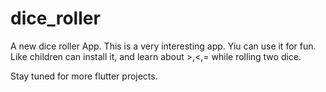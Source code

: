 # dice_roller

A new dice roller App. This is a very interesting app. Yiu can use it for fun. Like children can install it, and learn about >,<,= while rolling two dice.

Stay tuned for more flutter projects.
